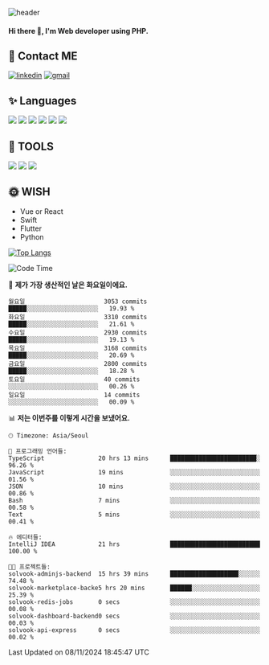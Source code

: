 ![header](https://capsule-render.vercel.app/api?type=waving&color=auto&height=300&section=header&text=Elin&fontSize=90&animation=twinkling)

#### Hi there 👋, I'm <b>Web developer</b> using PHP. ####

<!--
- 🔭 I’m currently working on Uniwill
- 🌱 I’m currently learning Vue or React or Python.
-->

<!---#### I am PHP developer --->

## 💌 Contact ME ###
[<img src='https://img.shields.io/badge/-EunjiKo-%230A66C2?style=flat-square&logo=LinkedIn&logoColor=white' alt='linkedin'>](https://www.linkedin.com/in/https://www.linkedin.com/in/eunji-ko-00a907164//)  [<img src='https://img.shields.io/badge/-einee214%40gmail.com-%23EA4335?style=flat-square&logo=Gmail&logoColor=white' alt='gmail'>](einee214@gmail.com)  


## ✨ Languages
<img src='https://img.shields.io/badge/-PHP-%23777BB4?style=for-the-badge&logo=PHP&logoColor=white'> <img src='https://img.shields.io/badge/-Laravel-%23FF2D20?style=for-the-badge&logo=Laravel&logoColor=white'> <img src='https://img.shields.io/badge/Jquery-%230769AD?style=for-the-badge&logo=Jquery&logoColor=white'> <img src='https://img.shields.io/badge/CSS3-%231572B6?style=for-the-badge&logo=CSS3&logoColor=white'> <img src='https://img.shields.io/badge/Bootstrap-%237952B3?style=for-the-badge&logo=Bootstrap&logoColor=white' > <img src='https://img.shields.io/badge/MySQL-%234479A1?style=for-the-badge&logo=MySQL&logoColor=white' >

## 🌷 TOOLS
<img src='https://img.shields.io/badge/PHPSTORM-%23000000?style=for-the-badge&logo=PhpStorm&logoColor=white' > <img src='https://img.shields.io/badge/GitLab-%23FCA121?style=for-the-badge&logo=GitLab&logoColor=white' > <img src='https://img.shields.io/badge/GitHub-%23181717?style=for-the-badge&logo=GitHub&logoColor=white'>


## 🌞 WISH
- Vue or React
- Swift
- Flutter
- Python


[![Top Langs](https://github-readme-stats.vercel.app/api/top-langs/?username=ein214&layout=compact)](https://github.com/anuraghazra/github-readme-stats)

<!--START_SECTION:waka-->
![Code Time](http://img.shields.io/badge/Code%20Time-3%2C888%20hrs%2038%20mins-blue)

📅 **제가 가장 생산적인 날은 화요일이에요.** 

```text
월요일                      3053 commits        █████░░░░░░░░░░░░░░░░░░░░   19.93 % 
화요일                      3310 commits        █████░░░░░░░░░░░░░░░░░░░░   21.61 % 
수요일                      2930 commits        █████░░░░░░░░░░░░░░░░░░░░   19.13 % 
목요일                      3168 commits        █████░░░░░░░░░░░░░░░░░░░░   20.69 % 
금요일                      2800 commits        █████░░░░░░░░░░░░░░░░░░░░   18.28 % 
토요일                      40 commits          ░░░░░░░░░░░░░░░░░░░░░░░░░   00.26 % 
일요일                      14 commits          ░░░░░░░░░░░░░░░░░░░░░░░░░   00.09 % 
```


📊 **저는 이번주를 이렇게 시간을 보냈어요.** 

```text
🕑︎ Timezone: Asia/Seoul

💬 프로그래밍 언어들: 
TypeScript               20 hrs 13 mins      ████████████████████████░   96.26 % 
JavaScript               19 mins             ░░░░░░░░░░░░░░░░░░░░░░░░░   01.56 % 
JSON                     10 mins             ░░░░░░░░░░░░░░░░░░░░░░░░░   00.86 % 
Bash                     7 mins              ░░░░░░░░░░░░░░░░░░░░░░░░░   00.58 % 
Text                     5 mins              ░░░░░░░░░░░░░░░░░░░░░░░░░   00.41 % 

🔥 에디터들: 
IntelliJ IDEA            21 hrs              █████████████████████████   100.00 % 

🐱‍💻 프로젝트들: 
solvook-adminjs-backend  15 hrs 39 mins      ███████████████████░░░░░░   74.48 % 
solvook-marketplace-backe5 hrs 20 mins       ██████░░░░░░░░░░░░░░░░░░░   25.39 % 
solvook-redis-jobs       0 secs              ░░░░░░░░░░░░░░░░░░░░░░░░░   00.08 % 
solvook-dashboard-backend0 secs              ░░░░░░░░░░░░░░░░░░░░░░░░░   00.03 % 
solvook-api-express      0 secs              ░░░░░░░░░░░░░░░░░░░░░░░░░   00.02 % 
```


 Last Updated on 08/11/2024 18:45:47 UTC
<!--END_SECTION:waka-->

<!---![GitHub stats](https://github-readme-stats.vercel.app/api?username=ein214&show_icons=true&theme=dracula)  --->



